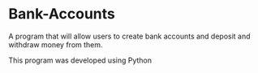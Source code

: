 Bank-Accounts
=============

A program that will allow users to create bank accounts and deposit and withdraw money from them.

This program was developed using Python
